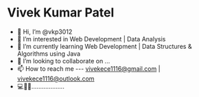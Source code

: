 # Vivek Kumar Patel
- 👋 Hi, I’m @vkp3012
- 👀 I’m interested in Web Development | Data Analysis
- 🌱 I’m currently learning Web Development | Data Structures & Algorithms using Java
- 💞️ I’m looking to collaborate on ...
- 📫 How to reach me  --- vivekece1116@gmail.com | vivekece1116@outlook.com
- 💻👨‍💻...................

<!---
vkp3012/vkp3012 is a ✨ special ✨ repository because its `README.md` (this file) appears on your GitHub profile.
You can click the Preview link to take a look at your changes.
--->

